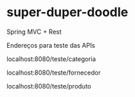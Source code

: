 # super-duper-doodle
Spring MVC + Rest 


Endereços para teste das APIs

localhost:8080/teste/categoria

localhost:8080/teste/fornecedor

localhost:8080/teste/produto
